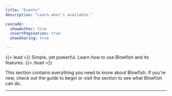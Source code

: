 ```yaml
---
title: "Events"
description: "Learn what's available."

cascade:
  showAuthor: true
  invertPagination: true
  showSharing: true

---
```


{{< lead >}}
Simple, yet powerful. Learn how to use Blowfish and its features.
{{< /lead >}}

This section contains everything you need to know about Blowfish. If you're new, check out the  guide to begin or visit the  section to see what Blowfish can do.

---
